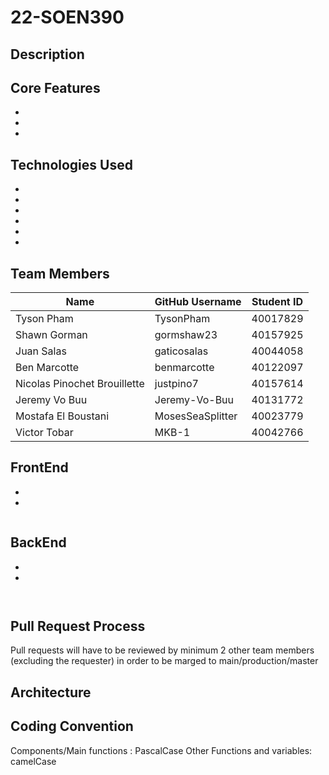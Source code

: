 ﻿# 22-SOEN390
## Description



## Core Features
* 
* 
* 

## Technologies Used
* 
* 
* 
* 
* 
* 

## Team Members
| Name | GitHub Username | Student ID |
| --------------- | --------------- | --------------- |
| Tyson Pham | TysonPham | 40017829 |
| Shawn Gorman | gormshaw23 | 40157925 |
| Juan Salas | gaticosalas | 40044058 |
| Ben Marcotte | benmarcotte | 40122097 |
| Nicolas Pinochet Brouillette | justpino7 | 40157614 |
| Jeremy Vo Buu | Jeremy-Vo-Buu | 40131772 |   
| Mostafa El Boustani | MosesSeaSplitter | 40023779 |  
|Victor Tobar | MKB-1 | 40042766 |

## FrontEnd
* 
* 
```

```


## BackEnd
* 
* 
```

```

```

```

## Pull Request Process
Pull requests will have to be reviewed by minimum 2 other team members (excluding the requester) in order to be marged to main/production/master


## Architecture


## Coding Convention
Components/Main functions : PascalCase
Other Functions and variables: camelCase
